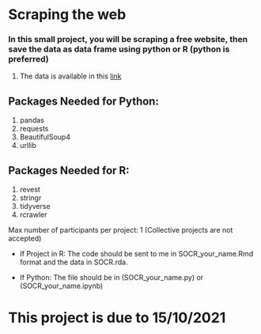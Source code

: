 Scraping the web 
================

### **In this small project, you will be scraping a free website, then save the data as data frame using python or R (python is preferred)**

1. The data is available in this [link](http://wiki.stat.ucla.edu/socr/index.php/SOCR_Data_MLB_HeightsWeights)

Packages Needed for Python:
--------------------------
1. pandas
2. requests 
3. BeautifulSoup4
4. urllib

Packages Needed for R:
---------------------

1. revest
2. stringr
3. tidyverse
4. rcrawler


Max number of participants per project: 1 (Collective projects are not accepted)

 - If Project in R: The code should be sent to me in SOCR_your_name.Rmd format and the data in SOCR.rda.

 - If Python: The file should be in (SOCR_your_name.py) or (SOCR_your_name.ipynb)

# This project is due to 15/10/2021
